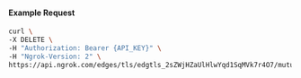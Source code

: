 <!-- Code generated for API Clients. DO NOT EDIT. -->

#### Example Request

```bash
curl \
-X DELETE \
-H "Authorization: Bearer {API_KEY}" \
-H "Ngrok-Version: 2" \
https://api.ngrok.com/edges/tls/edgtls_2sZWjHZaUlHlwYqd1SqMVk7r4O7/mutual_tls
```
